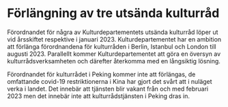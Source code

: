 # Förlängning av tre utsända kulturråd

Förordnandet för några av Kulturdepartementets utsända kulturråd löper ut vid årsskiftet respektive i januari 2023. Kulturdepartementet har en ambition att förlänga förordnandena för kulturråden i Berlin, Istanbul och London till augusti 2023. Parallellt kommer Kulturdepartementet att göra en översyn av kulturrådsverksamheten och därefter återkomma med en långsiktig lösning.

Förordnandet för kulturrådet i Peking kommer inte att förlängas, de omfattande covid-19 restriktionerna i Kina har gjort det svårt att i nuläget verka i landet. Det innebär att tjänsten blir vakant från och med februari 2023 men det innebär inte att kulturrådstjänsten i Peking dras in.
